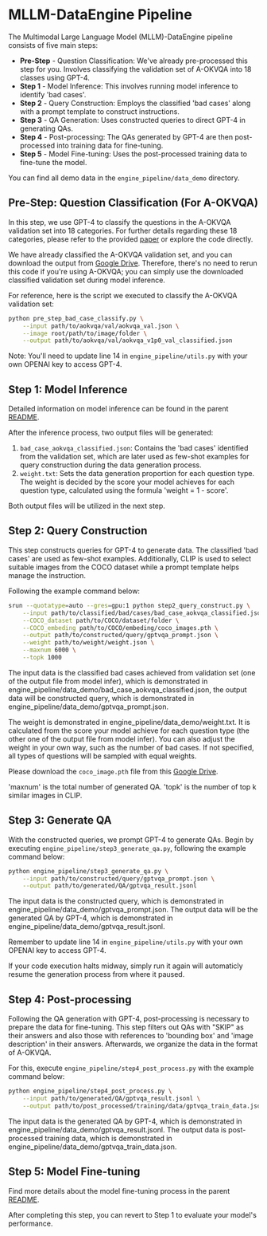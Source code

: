 # MLLM-DataEngine Pipeline

The Multimodal Large Language Model (MLLM)-DataEngine pipeline consists of five main steps:

- **Pre-Step** - Question Classification: We've already pre-processed this step for you. Involves classifying the validation set of A-OKVQA into 18 classes using GPT-4.
- **Step 1** - Model Inference: This involves running model inference to identify 'bad cases'.
- **Step 2** - Query Construction: Employs the classified 'bad cases' along with a prompt template to construct instructions.
- **Step 3** - QA Generation: Uses constructed queries to direct GPT-4 in generating QAs.
- **Step 4** - Post-processing: The QAs generated by GPT-4 are then post-processed into training data for fine-tuning.
- **Step 5** - Model Fine-tuning: Uses the post-processed training data to fine-tune the model.

You can find all demo data in the `engine_pipeline/data_demo` directory.

## Pre-Step: Question Classification (For A-OKVQA)

In this step, we use GPT-4 to classify the questions in the A-OKVQA validation set into 18 categories. For further details regarding these 18 categories, please refer to the provided [paper](https://arxiv.org/pdf/2308.13566.pdf) or explore the code directly.

We have already classified the A-OKVQA validation set, and you can download the output from [Google Drive]([https://drive.google.com/file/d/1RCQbCTIcdwqTJSmrZYlocXP87aDH3hgn/view?usp=drive_link](https://drive.google.com/file/d/1RE8nyVzXhIG7GMrYyKiQv10vY-gud2TK/view?usp=drive_link)). Therefore, there's no need to rerun this code if you're using A-OKVQA; you can simply use the downloaded classified validation set during model inference.

For reference, here is the script we executed to classify the A-OKVQA validation set:

```bash
python pre_step_bad_case_classify.py \
    --input path/to/aokvqa/val/aokvqa_val.json \
    --image root/path/to/image/folder \
    --output path/to/aokvqa/val/aokvqa_v1p0_val_classified.json
```

Note: You'll need to update line 14 in `engine_pipeline/utils.py` with your own OPENAI key to access GPT-4.

## Step 1: Model Inference

Detailed information on model inference can be found in the parent [README](../README.md).

After the inference process, two output files will be generated:

1. `bad_case_aokvqa_classified.json`: Contains the 'bad cases' identified from the validation set, which are later used as few-shot examples for query construction during the data generation process.
2. `weight.txt`: Sets the data generation proportion for each question type. The weight is decided by the score your model achieves for each question type, calculated using the formula 'weight = 1 - score'.

Both output files will be utilized in the next step.

## Step 2: Query Construction

This step constructs queries for GPT-4 to generate data. The classified 'bad cases' are used as few-shot examples. Additionally, CLIP is used to select suitable images from the COCO dataset while a prompt template helps manage the instruction.

Following the example command below:

```bash
srun --quotatype=auto --gres=gpu:1 python step2_query_construct.py \
    --input path/to/classified/bad/cases/bad_case_aokvqa_classified.json \
    --COCO_dataset path/to/COCO/dataset/folder \
    --COCO_embeding path/to/COCO/embeding/coco_images.pth \
    --output path/to/constructed/query/gptvqa_prompt.json \
    --weight path/to/weight/weight.json \
    --maxnum 6000 \
    --topk 1000
```

The input data is the classified bad cases achieved from validation set (one of the output file from model infer), which is demonstrated in engine_pipeline/data_demo/bad_case_aokvqa_classified.json, the output data will be constructed query, which is demonstrated in engine_pipeline/data_demo/gptvqa_prompt.json.

The weight is demonstrated in engine_pipeline/data_demo/weight.txt. It is calculated from the score your model achieve for each question type (the other one of the output file from model infer). You can also adjust the weight in your own way, such as the number of bad cases. If not specified, all types of questions will be sampled with equal weights.

Please download the `coco_image.pth` file from this [Google Drive](https://drive.google.com/file/d/150lBSs-cJiL1sznd5Ha9JO10sOrmZErp/view?usp=drive_link).

'maxnum' is the total number of generated QA. 'topk' is the number of top k similar images in CLIP.

## Step 3: Generate QA

With the constructed queries, we prompt GPT-4 to generate QAs. Begin by executing `engine_pipeline/step3_generate_qa.py`, following the example command below:

```bash
python engine_pipeline/step3_generate_qa.py \
    --input path/to/constructed/query/gptvqa_prompt.json \
    --output path/to/generated/QA/gptvqa_result.jsonl
```

The input data is the constructed query, which is demonstrated in engine_pipeline/data_demo/gptvqa_prompt.json. The output data will be the generated QA by GPT-4, which is demonstrated in engine_pipeline/data_demo/gptvqa_result.jsonl. 

Remember to update line 14 in `engine_pipeline/utils.py` with your own OPENAI key to access GPT-4.

If your code execution halts midway, simply run it again will automaticly resume the generation process from where it paused.

## Step 4: Post-processing

Following the QA generation with GPT-4, post-processing is necessary to prepare the data for fine-tuning. This step filters out QAs with "SKIP" as their answers and also those with references to 'bounding box' and 'image description' in their answers. Afterwards, we organize the data in the format of A-OKVQA.

For this, execute `engine_pipeline/step4_post_process.py` with the example command below:

```bash
python engine_pipeline/step4_post_process.py \
    --input path/to/generated/QA/gptvqa_result.jsonl \
    --output path/to/post_processed/training/data/gptvqa_train_data.json
```

The input data is the generated QA by GPT-4, which is demonstrated in engine_pipeline/data_demo/gptvqa_result.jsonl. The output data is post-processed training data, which is demonstrated in engine_pipeline/data_demo/gptvqa_train_data.json.

## Step 5: Model Fine-tuning

Find more details about the model fine-tuning process in the parent [README](../README.md).

After completing this step, you can revert to Step 1 to evaluate your model's performance.
